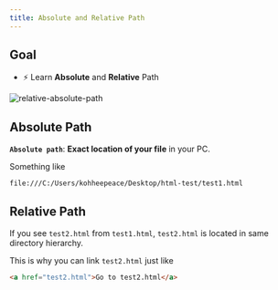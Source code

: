 ```yaml
---
title: Absolute and Relative Path
---
```


## Goal
- ⚡ Learn **Absolute** and **Relative** Path

![relative-absolute-path](https://storage.googleapis.com/coderhackers-assets/docs/img/2020-05-08-01-14-31.png)

## Absolute Path
**`Absolute path`**: **Exact location of your file** in your PC.

Something like

```
file:///C:/Users/kohheepeace/Desktop/html-test/test1.html
```

## Relative Path
If you see `test2.html` from `test1.html`, `test2.html` is located in same directory hierarchy.

This is why you can link `test2.html` just like
```html
<a href="test2.html">Go to test2.html</a>
```
